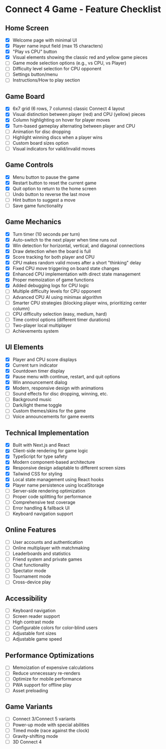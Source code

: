 # Connect 4 Game - Feature Checklist

## Home Screen
- [x] Welcome page with minimal UI
- [x] Player name input field (max 15 characters)
- [x] "Play vs CPU" button
- [x] Visual elements showing the classic red and yellow game pieces
- [ ] Game mode selection options (e.g., vs CPU, vs Player)
- [ ] Difficulty level selection for CPU opponent
- [ ] Settings button/menu
- [ ] Instructions/How to play section

## Game Board
- [x] 6x7 grid (6 rows, 7 columns) classic Connect 4 layout
- [x] Visual distinction between player (red) and CPU (yellow) pieces
- [x] Column highlighting on hover for player moves
- [x] Turn-based gameplay alternating between player and CPU
- [ ] Animation for disc dropping
- [ ] Highlight winning discs when a player wins
- [ ] Custom board sizes option
- [ ] Visual indicators for valid/invalid moves

## Game Controls
- [x] Menu button to pause the game
- [x] Restart button to reset the current game
- [x] Quit option to return to the home screen
- [ ] Undo button to reverse the last move
- [ ] Hint button to suggest a move
- [ ] Save game functionality

## Game Mechanics
- [x] Turn timer (10 seconds per turn)
- [x] Auto-switch to the next player when time runs out
- [x] Win detection for horizontal, vertical, and diagonal connections
- [x] Draw detection when the board is full
- [x] Score tracking for both player and CPU
- [x] CPU makes random valid moves after a short "thinking" delay
- [x] Fixed CPU move triggering on board state changes
- [x] Enhanced CPU implementation with direct state management
- [x] Proper memoization of game functions
- [x] Added debugging logs for CPU logic
- [ ] Multiple difficulty levels for CPU opponent
- [ ] Advanced CPU AI using minimax algorithm
- [ ] Smarter CPU strategies (blocking player wins, prioritizing center column)
- [ ] CPU difficulty selection (easy, medium, hard)
- [ ] Time control options (different timer durations)
- [ ] Two-player local multiplayer
- [ ] Achievements system

## UI Elements
- [x] Player and CPU score displays
- [x] Current turn indicator
- [x] Countdown timer display
- [x] Pause menu with continue, restart, and quit options
- [x] Win announcement dialog
- [x] Modern, responsive design with animations
- [ ] Sound effects for disc dropping, winning, etc.
- [ ] Background music
- [ ] Dark/light theme toggle
- [ ] Custom themes/skins for the game
- [ ] Voice announcements for game events

## Technical Implementation
- [x] Built with Next.js and React
- [x] Client-side rendering for game logic
- [x] TypeScript for type safety
- [x] Modern component-based architecture
- [x] Responsive design adaptable to different screen sizes
- [x] Tailwind CSS for styling
- [x] Local state management using React hooks
- [x] Player name persistence using localStorage
- [ ] Server-side rendering optimization
- [ ] Proper code splitting for performance
- [ ] Comprehensive test coverage
- [ ] Error handling & fallback UI
- [ ] Keyboard navigation support

## Online Features
- [ ] User accounts and authentication
- [ ] Online multiplayer with matchmaking
- [ ] Leaderboards and statistics
- [ ] Friend system and private games
- [ ] Chat functionality
- [ ] Spectator mode
- [ ] Tournament mode
- [ ] Cross-device play

## Accessibility
- [ ] Keyboard navigation
- [ ] Screen reader support
- [ ] High contrast mode
- [ ] Configurable colors for color-blind users
- [ ] Adjustable font sizes
- [ ] Adjustable game speed

## Performance Optimizations
- [ ] Memoization of expensive calculations
- [ ] Reduce unnecessary re-renders
- [ ] Optimize for mobile performance
- [ ] PWA support for offline play
- [ ] Asset preloading

## Game Variants
- [ ] Connect 3/Connect 5 variants
- [ ] Power-up mode with special abilities
- [ ] Timed mode (race against the clock)
- [ ] Gravity-shifting mode
- [ ] 3D Connect 4 